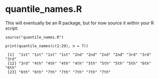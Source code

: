 # quantile_names.R

This will eventually be an R package, but for now source it within your R script:

    source("quantile_names.R")

    print(quantile_names(c(1:29), n = 7))
    
     [1]  "1st" "1st" "1st" "1st" "2nd" "2nd" "2nd" "2nd" "3rd" "3rd" "3rd"
     [12] "3rd" "4th" "4th" "4th" "4th" "5th" "5th" "5th" "5th" "6th" "6th"
     [23] "6th" "6th" "7th" "7th" "7th" "7th" "7th"
